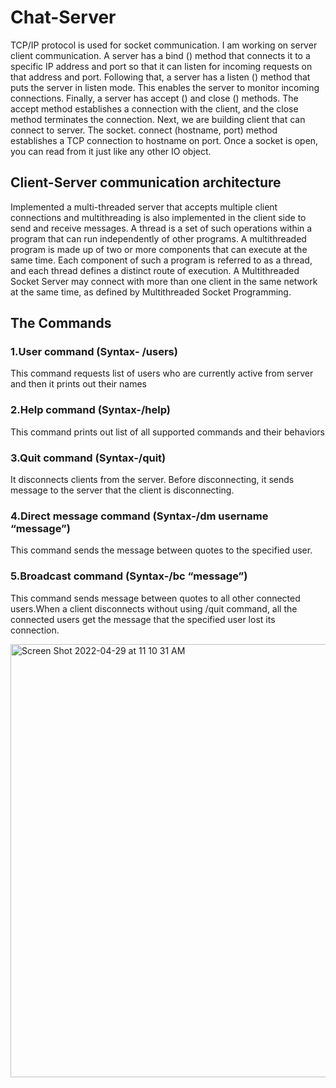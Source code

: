 # Chat-Server

TCP/IP protocol is used for socket communication. I am working on server client communication. A server has a bind () method that connects it
to a specific IP address and port so that it can listen for incoming requests on that address and
port. Following that, a server has a listen () method that puts the server in listen mode. This
enables the server to monitor incoming connections. Finally, a server has accept () and close ()
methods. The accept method establishes a connection with the client, and the close method
terminates the connection. Next, we are building client that can connect to server. The socket.
connect (hostname, port) method establishes a TCP connection to hostname on port. Once a
socket is open, you can read from it just like any other IO object. 


##  Client-Server communication architecture ##

Implemented a multi-threaded server that accepts multiple client connections and
multithreading is also implemented in the client side to send and receive messages.
A thread is a set of such operations within a program that can run independently of other
programs. A multithreaded program is made up of two or more components that can execute at
the same time. Each component of such a program is referred to as a thread, and each thread
defines a distinct route of execution. A Multithreaded Socket Server may connect with more than
one client in the same network at the same time, as defined by Multithreaded Socket
Programming.
## The Commands ##
### 1.User command (Syntax- /users) ###
This command requests list of users who are currently active from server and then it prints out
their names
### 2.Help command (Syntax-/help) ###
This command prints out list of all supported commands and their behaviors
### 3.Quit command (Syntax-/quit) ###
It disconnects clients from the server. Before disconnecting, it sends message to the server that
the client is disconnecting.
### 4.Direct message command (Syntax-/dm username “message”) ###
This command sends the message between quotes to the specified user.
### 5.Broadcast command (Syntax-/bc “message”) ###
This command sends message between quotes to all other connected users.When a client disconnects without using /quit command, all the connected users get the message
that the specified user lost its connection.

<img width="693" alt="Screen Shot 2022-04-29 at 11 10 31 AM" src="https://github.com/Subhashini098/Chat-Server/assets/109629881/ce55b643-05a2-446e-ad24-941fe427aa22">

